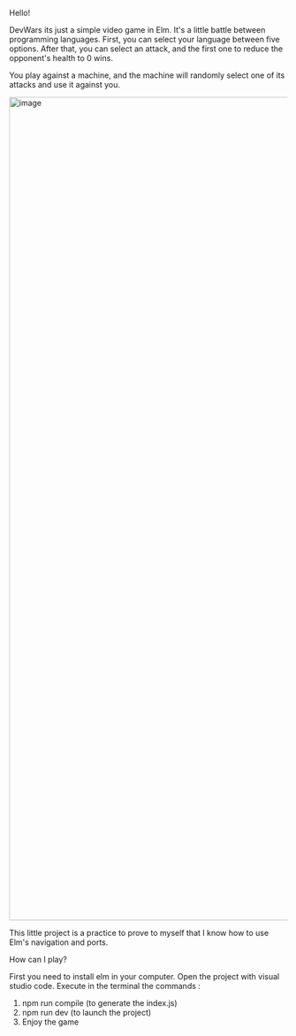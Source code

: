 Hello!

DevWars its just a simple video game in Elm.
It's a little battle between programming languages.
First, you can select your language between five options.
After that, you can select an attack, and the first one to reduce the opponent's health to 0 wins.

You play against a machine, and the machine will randomly select one of its attacks and use it against you.

<img width="1489" alt="image" src="https://github.com/Saitorfer/DevWars/assets/39096665/bdb1f372-d9be-4b0a-bd5f-755c9ca5f4b9">

This little project is a practice to prove to myself that I know how to use Elm's navigation and ports. 

How can I play?

First you need to install elm in your computer.
Open the project with visual studio code.
Execute in the terminal the commands :
1) npm run compile (to generate the index.js)
2) npm run dev (to launch the project)
3) Enjoy the game



